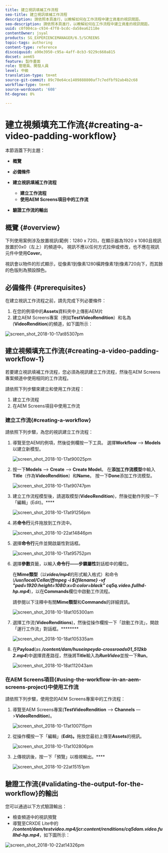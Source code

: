 ```yaml
---
title: 建立視訊填補工作流程
seo-title: 建立視訊填補工作流程
description: 請依照本頁進行，以瞭解如何在工作流程中建立資產的視訊間距。
seo-description: 請依照本頁進行，以瞭解如何在工作流程中建立資產的視訊間距。
uuid: c0f004ca-c934-47f8-bcdc-da58ea62118e
contentOwner: jsyal
products: SG_EXPERIENCEMANAGER/6.5/SCREENS
topic-tags: authoring
content-type: reference
discoiquuid: a90e3950-c95a-4aff-8cb3-9229c660a815
docset: aem65
feature: 製作畫面
role: 管理員、開發人員
level: 中級
translation-type: tm+mt
source-git-commit: 89c70e64ce1409888800af7c7edfbf92ab4b2c68
workflow-type: tm+mt
source-wordcount: '608'
ht-degree: 0%

---
```



# 建立視頻填充工作流{#creating-a-video-padding-workflow}

本節涵蓋下列主題：

* **概覽**
* **必備條件**
* **建立視訊填補工作流程**
   * **建立工作流程**
   * **使用AEM Screens項目中的工作流**

* **驗證工作流的輸出**

## 概覽 {#overview}

下列使用案例涉及放置視訊(範例：1280 x 720)，在顯示器為1920 x 1080且視訊放置於0x0（左上）的頻道中。 視訊不應以任何方式拉伸或修改，也不應在視訊元件中使用&#x200B;**Cover**。

視訊會以物件的形式顯示，從像素1到像素1280橫跨像素1到像素720向下，而其餘的色版則為預設顏色。

## 必備條件 {#prerequisites}

在建立視訊工作流程之前，請先完成下列必要條件：

1. 在您的例項中的&#x200B;**Assets**&#x200B;資料夾中上傳影AEM片
1. 建立AEM Screens專案（例如&#x200B;**TestVideoRendition**）和名為(**VideoRendition**)的頻道，如下圖所示：

![screen_shot_2018-10-17at85307pm](assets/screen_shot_2018-10-17at85307pm.png)

## 建立視頻填充工作流{#creating-a-video-padding-workflow-1}

若要建立視訊填補工作流程，您必須為視訊建立工作流程，然後在AEM Screens專案頻道中使用相同的工作流程。

請依照下列步驟來建立和使用工作流程：

1. 建立工作流程
1. 在AEM Screens項目中使用工作流

### 建立工作流{#creating-a-workflow}

請依照下列步驟，為您的視訊建立工作流程：

1. 導覽至您AEM的例項，然後從側欄按一下工具。 選擇&#x200B;**Workflow** —> **Models**&#x200B;以建立新模型。

   ![screen_shot_2018-10-17at90025pm](assets/screen_shot_2018-10-17at90025pm.png)

1. 按一下&#x200B;**Models** —> **Create** —> **Create Model**。 在&#x200B;**添加工作流模型**&#x200B;中輸入&#x200B;**Title**（作為&#x200B;**VideoRendition**）和&#x200B;**Name**。 按一下&#x200B;**Done**&#x200B;添加工作流模型。

   ![screen_shot_2018-10-17at90747pm](assets/screen_shot_2018-10-17at90747pm.png)

1. 建立工作流程模型後，請選取模型(**VideoRendition**)，然後從動作列按一下「編輯」(Edit)。****

   ![screen_shot_2018-10-17at91256pm](assets/screen_shot_2018-10-17at91256pm.png)

1. 將&#x200B;**命令行**&#x200B;元件拖放到工作流中。

   ![screen_shot_2018-10-22at14846pm](assets/screen_shot_2018-10-22at14846pm.png)

1. 選擇&#x200B;**命令行**&#x200B;元件並開啟屬性對話框。

   ![screen_shot_2018-10-17at95752pm](assets/screen_shot_2018-10-17at95752pm.png)

1. 選擇&#x200B;**參數**&#x200B;頁籤，以輸入&#x200B;**命令行——步驟屬性**&#x200B;對話框中的欄位。

   在&#x200B;**Mime類型**（以&#x200B;***video/mp4***&#x200B;的形式輸入格式）和命令(***/usr/local/Cellar/ffmpeg -i ${filename} -vf &quot;pad=1920:height=1080:x=0:color=black&quot; cq5q.video.fullhd-hp.mp4***)，以在&#x200B;**Commands**&#x200B;欄位中啟動工作流程。

   請參閱以下注釋中有關&#x200B;**Mime類型**&#x200B;和&#x200B;**Commands**&#x200B;的詳細資訊。

   ![screen_shot_2018-10-18at105300am](assets/screen_shot_2018-10-18at105300am.png)

1. 選擇工作流(**VideoRenditions**)，然後從操作欄按一下「啟動工作流」，開啟「運行工作流」對話框。********

   ![screen_shot_2018-10-18at105335am](assets/screen_shot_2018-10-18at105335am.png)

1. 在&#x200B;**Payload**(as ***/content/dam/huseinpeyda-crossroads01_512kb 2.mp4***)中選擇資產路徑，然後將&#x200B;**Title**&#x200B;輸入為&#x200B;***RunVideo***&#x200B;並按一下&#x200B;**Run**。

   ![screen_shot_2018-10-18at112043am](assets/screen_shot_2018-10-18at112043am.png)

### 在AEM Screens項目{#using-the-workflow-in-an-aem-screens-project}中使用工作流

請依照下列步驟，使用您的AEM Screens專案中的工作流程：

1. 導覽至AEM Screens專案(**TestVideoRendition** —> **Channels** —>**VideoRendition**)。

   ![screen_shot_2018-10-17at100715pm](assets/screen_shot_2018-10-17at100715pm.png)

1. 從操作欄按一下「編輯」(**Edit)。**&#x200B;拖放您最初上傳至&#x200B;**Assets**&#x200B;的視訊。

   ![screen_shot_2018-10-17at102806pm](assets/screen_shot_2018-10-17at102806pm.png)

1. 上傳視訊後，按一下「預覽」以檢視輸出。****

   ![screen_shot_2018-10-22at15151pm](assets/screen_shot_2018-10-22at15151pm.png)

## 驗證工作流{#validating-the-output-for-the-workflow}的輸出

您可以通過以下方式驗證輸出：

* 檢查頻道中的視訊預覽
* 導覽至CRXDE Lite中的&#x200B;***/content/dam/testvideo.mp4/jcr:content/renditions/cq5dam.video.fullhd-hp.mp4***，如下圖所示：

![screen_shot_2018-10-22at14326pm](assets/screen_shot_2018-10-22at14326pm.png)


